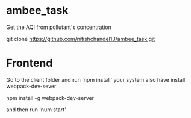 # ambee_task

Get the AQI from pollutant's concentration

git clone https://github.com/nitishchandel13/ambee_task.git

# Frontend
Go to the client folder and run 'npm install'
your system also have install webpack-dev-sever

npm install -g webpack-dev-server

and then run 'num start'
